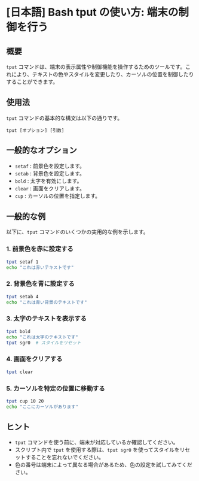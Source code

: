 # [日本語] Bash tput の使い方: 端末の制御を行う

## 概要
`tput` コマンドは、端末の表示属性や制御機能を操作するためのツールです。これにより、テキストの色やスタイルを変更したり、カーソルの位置を制御したりすることができます。

## 使用法
`tput` コマンドの基本的な構文は以下の通りです。

```
tput [オプション] [引数]
```

## 一般的なオプション
- `setaf` : 前景色を設定します。
- `setab` : 背景色を設定します。
- `bold` : 太字を有効にします。
- `clear` : 画面をクリアします。
- `cup` : カーソルの位置を指定します。

## 一般的な例
以下に、`tput` コマンドのいくつかの実用的な例を示します。

### 1. 前景色を赤に設定する
```bash
tput setaf 1
echo "これは赤いテキストです"
```

### 2. 背景色を青に設定する
```bash
tput setab 4
echo "これは青い背景のテキストです"
```

### 3. 太字のテキストを表示する
```bash
tput bold
echo "これは太字のテキストです"
tput sgr0  # スタイルをリセット
```

### 4. 画面をクリアする
```bash
tput clear
```

### 5. カーソルを特定の位置に移動する
```bash
tput cup 10 20
echo "ここにカーソルがあります"
```

## ヒント
- `tput` コマンドを使う前に、端末が対応しているか確認してください。
- スクリプト内で `tput` を使用する際は、`tput sgr0` を使ってスタイルをリセットすることを忘れないでください。
- 色の番号は端末によって異なる場合があるため、色の設定を試してみてください。